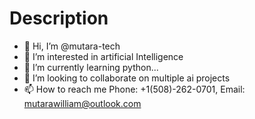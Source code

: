 # Description

- 👋 Hi, I’m @mutara-tech
- 👀 I’m interested in artificial Intelligence
- 🌱 I’m currently learning python...
- 💞️ I’m looking to collaborate on multiple ai projects
- 📫 How to reach me Phone: +1(508)-262-0701, Email: <mutarawilliam@outlook.com>
